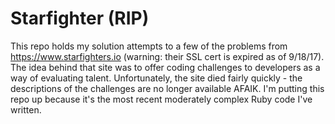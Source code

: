 # Starfighter (RIP)

This repo holds my solution attempts to a few of the problems from https://www.starfighters.io (warning: their SSL cert is expired as of 9/18/17). The idea behind that site was to offer coding challenges to developers as a way of evaluating talent. Unfortunately, the site died fairly quickly - the descriptions of the challenges are no longer available AFAIK. I'm putting this repo up because it's the most recent moderately complex Ruby code I've written.
